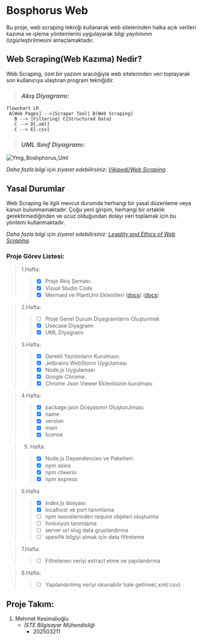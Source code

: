 # Bosphorus Web 

 Bu proje, web scraping tekniği kullanarak web sitelerinden halka açık verileri kazıma ve işleme yöntemlerini uygulayarak bilgi yayılımının özgürleştirilmesini amaçlamaktadır.


## Web Scraping(Web Kazıma) Nedir?

Web Scraping, özel bir yazılım aracılığıyla web sitelerinden veri toplayarak son kullanıcıya ulaştıran program tekniğidir.

> ### _Akış Diyagramı:_

```mermaid
flowchart LR
 A[Web Pages] -->|Scraper Tool| B(Web Scraping)
   B --> |Filtering| C{Structured Data}
   C --> D[.xml]
   C --> E[.csv]
```
> ### _UML Sınıf Diyagramı:_

![Ymg_Boshphorus_Uml](https://user-images.githubusercontent.com/24902892/166099145-4091a47a-24cb-4028-b81f-aefde9eb0cc7.svg)





_Daha fazla bilgi için ziyaret edebilirsiniz: [Vikipedi/Web Scraping](https://tr.wikipedia.org/wiki/Web_kaz%C4%B1ma)._





## Yasal Durumlar

Web Scraping ile ilgili mevcut durumda herhangi bir yasal düzenleme veya kanun bulunmamaktadır. Çoğu yeni girişim, herhangi bir ortaklık gerektirmediğinden ve ucuz olduğundan dolayı veri toplamak için bu yöntemi kullanmaktadır.


_Daha fazla bilgi için ziyaret edebilirsiniz: [Legality and Ethics of Web Scraping](https://www.researchgate.net/publication/352014123_Legality_and_Ethics_of_Web_Scraping)._



### Proje Görev Listesi:
> 1.Hafta:
>>- [x] Proje Akış Şeması:
>>  - [x]  Visual Studio Code
 >> - [x]  Mermaid ve PlantUml Eklentileri ([docs](https://mermaid-js.github.io/mermaid/#/)) ([docs](https://plantuml.com/))

> 2.Hafta:  
>>- [ ] Proje Genel Durum Diyagramlarını Oluşturmak
  >>- [x] Usecase Diyagramı
  >>- [x] UML Diyagramı

> 3.Hafta:
>>- [x] Gerekli Yazılımların Kurulması:
  >>- [x]  Jetbrains WebStorm Uygulaması 
  >>- [x]  Node.js Uygulaması
  >>- [x]  Google Chrome:
   >>- [x]  Chrome Json Viewer Eklentisinin kurulması

> 4.Hafta:
>>- [x] package.json Dosyasının Oluşturulması:
  >>- [x] name
  >>- [x] version
  >>- [x] main 
  >>- [x] license

> 5. Hafta:
>>- [x] Node.js Dependencies ve Paketleri:
  >>- [x] npm axios
  >>- [x] npm cheerio
  >>- [x] npm express

> 6.Hafta
>>- [x] index.js dosyası: 
 >> - [x]  localhost ve port tanımlama
  >>- [ ]  npm nesnelerinden require objeleri oluşturma
  >>- [ ]  fonksiyon tanımlama
  >>- [ ]  server url slug data gruplandırma
  >>- [ ]  spesifik bilgiyi almak için data filtreleme

> 7.Hafta:
>>- [ ]  Filtrelenen veriyi extract etme ve yapılandırma

> 8.Hafta:
>>- [ ]  Yapılandırılmış veriyi okunabilir hale getirme(.xml/.csv)

## Proje Takım:

1. Mehmet Kesimalioğlu
   - _İSTE Bilgisayar Mühendisliği_
     - 202503211


